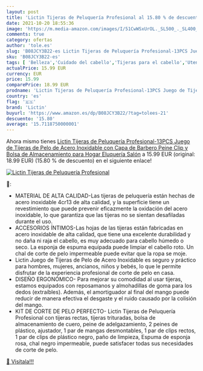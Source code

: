 ```yaml
---
layout: post
title: 'Lictin Tijeras de Peluquería Profesional al 15.80 % de descuento'
date: 2021-10-20 18:55:36
image: 'https://m.media-amazon.com/images/I/51CwWSxUrOL._SL500_._SL400_.jpg'
comments: true
category: ofertas
author: 'tole.es'
slug: 'B08JCY3B22-es Lictin Tijeras de Peluquería Profesional-13PCS Juego de...'
sku: 'B08JCY3B22-es'
tags: [ 'Belleza','Cuidado del cabello','Tijeras para el cabello','Utensilios para corte de pelo','lictin','tijeras', ]
actualPrice: 15.99 EUR
currency: EUR
price: 15.99
comparePrice: 18.99 EUR
prodname: 'Lictin Tijeras de Peluquería Profesional-13PCS Juego de Tijeras de Pelo de Acero Inoxidable con Capa de Barbero  Peine  Clip y Bolsa de Almacenamiento para Hogar  Eluquería  Salón'
country: 'es'
flag: '🇪🇸'
brand: 'Lictin'
buyurl: 'https://www.amazon.es/dp/B08JCY3B22/?tag=tolees-21'
descuento: '15.80'
average: '15.7118750000001'
---
```


Ahora mismo tienes [Lictin Tijeras de Peluquería Profesional-13PCS Juego de Tijeras de Pelo de Acero Inoxidable con Capa de Barbero  Peine  Clip y Bolsa de Almacenamiento para Hogar  Eluquería  Salón](https://www.amazon.es/dp/B08JCY3B22/?tag=tolees-21) a 15.99 EUR (original: 18.99 EUR) (15.80 %  de descuento) en el siguiente enlace!

[![Lictin Tijeras de Peluquería Profesional](https://m.media-amazon.com/images/I/51CwWSxUrOL._SL500_._SL400_.jpg)](https://www.amazon.es/dp/B08JCY3B22/?tag=tolees-21)

🔎:

- MATERIAL DE ALTA CALIDAD-Las tijeras de peluquería están hechas de acero inoxidable 4cr13 de alta calidad, y la superficie tiene un revestimiento que puede prevenir eficazmente la oxidación del acero inoxidable, lo que garantiza que las tijeras no se sientan desafiladas durante el uso.
- ACCESORIOS ÍNTIMOS-Las hojas de las tijeras están fabricadas en acero inoxidable de alta calidad, que tiene una excelente durabilidad y no daña ni raja el cabello, es muy adecuado para cabello húmedo o seco. La esponja de espuma equipada puede limpiar el cabello roto. Un chal de corte de pelo impermeable puede evitar que la ropa se moje.
- Lictin Juego de Tijeras de Pelo de Acero Inoxidable es seguro y práctico para hombres, mujeres, ancianos, niños y bebés, lo que le permite disfrutar de la experiencia profesional de corte de pelo en casa.
- DISEÑO ERGONÓMICO- Para mejorar su comodidad al usar tijeras, estamos equipados con reposamanos y almohadillas de goma para los dedos (extraíbles). Además, el amortiguador al final del mango puede reducir de manera efectiva el desgaste y el ruido causado por la colisión del mango.
- KIT DE CORTE DE PELO PERFECTO- Lictin Tijeras de Peluquería Profesional con tijeras rectas, tijeras trituradas, bolsa de almacenamiento de cuero, peine de adelgazamiento, 2 peines de plástico, ajustador, 1 par de mangas desmontables, 1 par de clips rectos, 1 par de clips de plástico negro, paño de limpieza, Espuma de esponja rosa, chal negro impermeable, puede satisfacer todas sus necesidades de corte de pelo.

[🛒 Visítala!!!](https://www.amazon.es/dp/B08JCY3B22/?tag=tolees-21)
